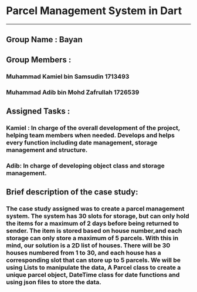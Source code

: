 # Parcel Management System in Dart

___ 

## Group Name : Bayan

## Group Members :

### Muhammad Kamiel bin Samsudin        1713493
### Muhammad Adib bin Mohd Zafrullah    1726539

##  Assigned Tasks :

### Kamiel : In charge of the overall development of the project, helping team members when needed. Develops and helps every function including date management, storage management and structure.
### Adib: In charge of developing object class and storage management.

## Brief description of the case study:
### The case study assigned was to create a parcel management system. The system has 30 slots for storage, but can only hold the items for a maximum of 2 days before being returned to sender. The item is stored based on house number,and each storage can only store a maximum of 5 parcels. With this in mind, our solution is a 2D list of houses. There will be 30 houses numbered from 1 to 30, and each house has a corresponding slot that can store up to 5 parcels. We will be using Lists to manipulate the data, A Parcel class to create a unique parcel object, DateTime class for date functions and using json files to store the data.


